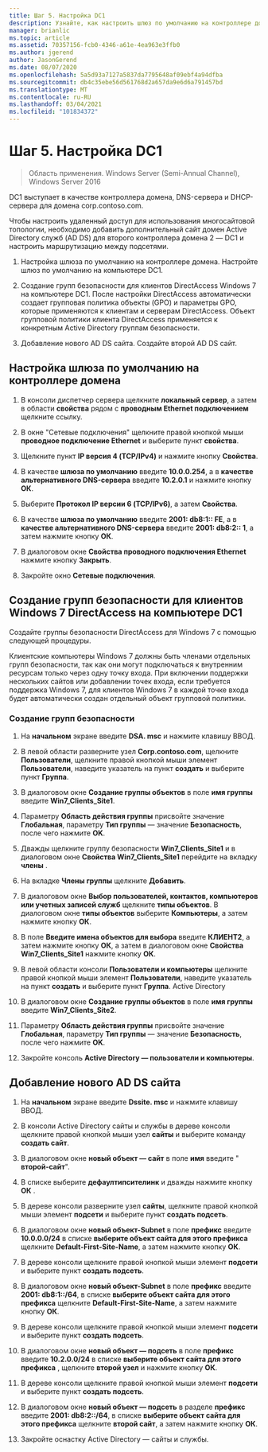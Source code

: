 ```yaml
---
title: Шаг 5. Настройка DC1
description: Узнайте, как настроить шлюз по умолчанию на контроллере домена, создать группы безопасности для клиентов DirectAccess Windows 7 на компьютере DC1 и добавить новый сайт AD DS.
manager: brianlic
ms.topic: article
ms.assetid: 70357156-fcb0-4346-a61e-4ea963e3ffb0
ms.author: jgerend
author: JasonGerend
ms.date: 08/07/2020
ms.openlocfilehash: 5a5d93a7127a5837da7795648af09ebf4a94dfba
ms.sourcegitcommit: db4c35ebe56d561768d2a657da9e6d6a791457bd
ms.translationtype: MT
ms.contentlocale: ru-RU
ms.lasthandoff: 03/04/2021
ms.locfileid: "101834372"
---
```

# <a name="step-5-configure-dc1"></a>Шаг 5. Настройка DC1

>Область применения. Windows Server (Semi-Annual Channel), Windows Server 2016

DC1 выступает в качестве контроллера домена, DNS-сервера и DHCP-сервера для домена corp.contoso.com.

Чтобы настроить удаленный доступ для использования многосайтовой топологии, необходимо добавить дополнительный сайт домен Active Directory служб (AD DS) для второго контроллера домена 2 — DC1 и настроить маршрутизацию между подсетями.

1. Настройка шлюза по умолчанию на контроллере домена. Настройте шлюз по умолчанию на компьютере DC1.

2. Создание групп безопасности для клиентов DirectAccess Windows 7 на компьютере DC1. После настройки DirectAccess автоматически создает групповая политика объекты (GPO) и параметры GPO, которые применяются к клиентам и серверам DirectAccess. Объект групповой политики клиента DirectAccess применяется к конкретным Active Directory группам безопасности.

3. Добавление нового AD DS сайта. Создайте второй AD DS сайт.

## <a name="to-configure-the-default-gateway-on-the-domain-controller"></a>Настройка шлюза по умолчанию на контроллере домена

1.  В консоли диспетчер сервера щелкните **локальный сервер**, а затем в области **свойства** рядом с **проводным Ethernet подключением** щелкните ссылку.

2.  В окне "Сетевые подключения" щелкните правой кнопкой мыши **проводное подключение Ethernet** и выберите пункт **свойства**.

3.  Щелкните пункт **IP версия 4 (TCP/IPv4)** и нажмите кнопку **Свойства**.

4.  В качестве **шлюза по умолчанию** введите **10.0.0.254**, а в **качестве альтернативного DNS-сервера** введите **10.2.0.1** и нажмите кнопку **ОК**.

5.  Выберите **Протокол IP версии 6 (TCP/IPv6)**, а затем **Свойства**.

6.  В качестве **шлюза по умолчанию** введите **2001: db8:1:: FE**, а в **качестве альтернативного DNS-сервера** введите **2001: db8:2:: 1**, а затем нажмите кнопку **ОК**.

7.  В диалоговом окне **Свойства проводного подключения Ethernet** нажмите кнопку **Закрыть**.

8.  Закройте окно **Сетевые подключения**.

## <a name="create-security-groups-for-windows-7-directaccess-clients-on-dc1"></a>Создание групп безопасности для клиентов Windows 7 DirectAccess на компьютере DC1
Создайте группы безопасности DirectAccess для Windows 7 с помощью следующей процедуры.

 Клиентские компьютеры Windows 7 должны быть членами отдельных групп безопасности, так как они могут подключаться к внутренним ресурсам только через одну точку входа. При включении поддержки нескольких сайтов или добавлении точек входа, если требуется поддержка Windows 7, для клиентов Windows 7 в каждой точке входа будет автоматически создан отдельный объект групповой политики.

### <a name="create-security-groups"></a>Создание групп безопасности

1.  На **начальном** экране введите **DSA. msc** и нажмите клавишу ВВОД.

2.  В левой области разверните узел **Corp.contoso.com**, щелкните **Пользователи**, щелкните правой кнопкой мыши элемент **Пользователи**, наведите указатель на пункт **создать** и выберите пункт **Группа**.

3.  В диалоговом окне **Создание группы объектов** в поле **имя группы** введите **Win7_Clients_Site1**.

4.  Параметру **Область действия группы** присвойте значение **Глобальная**, параметру **Тип группы** — значение **Безопасность**, после чего нажмите **OK**.

5.  Дважды щелкните группу безопасности **Win7_Clients_Site1** и в диалоговом окне **Свойства Win7_Clients_Site1** перейдите на вкладку **члены** .

6.  На вкладке **Члены группы** щелкните **Добавить**.

7.  В диалоговом окне **Выбор пользователей, контактов, компьютеров или учетных записей служб** щелкните **типы объектов**. В диалоговом окне **типы объектов** выберите **Компьютеры**, а затем нажмите кнопку **ОК**.

8.  В поле **Введите имена объектов для выбора** введите **КЛИЕНТ2**, а затем нажмите кнопку **ОК**, а затем в диалоговом окне **Свойства Win7_Clients_Site1** нажмите кнопку **ОК**.

9. В левой области консоли **Пользователи и компьютеры** щелкните правой кнопкой мыши элемент **Пользователи**, наведите указатель на пункт **создать** и выберите пункт **Группа**. Active Directory

10. В диалоговом окне **Создание группы объектов** в поле **имя группы** введите **Win7_Clients_Site2**.

11. Параметру **Область действия группы** присвойте значение **Глобальная**, параметру **Тип группы** — значение **Безопасность**, после чего нажмите **OK**.

12. Закройте консоль **Active Directory — пользователи и компьютеры**.

## <a name="to-add-a-new-ad-ds-site"></a>Добавление нового AD DS сайта

1.  На **начальном** экране введите **Dssite. msc** и нажмите клавишу ВВОД.

2.  В консоли Active Directory сайты и службы в дереве консоли щелкните правой кнопкой мыши узел **сайты** и выберите команду **создать сайт**.

3.  В диалоговом окне **новый объект — сайт** в поле **имя** введите " **второй-сайт**".

4.  В списке выберите **дефаултипсителинк** и дважды нажмите кнопку **ОК** .

5.  В дереве консоли разверните узел **сайты**, щелкните правой кнопкой мыши элемент **подсети** и выберите пункт **создать подсеть**.

6.  В диалоговом окне **новый объект-Subnet** в поле **префикс** введите **10.0.0.0/24** в списке **выберите объект сайта для этого префикса** щелкните **Default-First-Site-Name**, а затем нажмите кнопку **ОК**.

7.  В дереве консоли щелкните правой кнопкой мыши элемент **подсети** и выберите пункт **создать подсеть**.

8.  В диалоговом окне **новый объект-Subnet** в поле **префикс** введите **2001: db8:1::/64**, в списке **выберите объект сайта для этого префикса** щелкните **Default-First-Site-Name**, а затем нажмите кнопку **ОК**.

9. В дереве консоли щелкните правой кнопкой мыши элемент **подсети** и выберите пункт **создать подсеть**.

10. В диалоговом окне **новый объект — подсеть** в поле **префикс** введите **10.2.0.0/24** в списке **выберите объект сайта для этого префикса** , щелкните **второй узел** и нажмите кнопку **ОК**.

11. В дереве консоли щелкните правой кнопкой мыши элемент **подсети** и выберите пункт **создать подсеть**.

12. В диалоговом окне **новый объект — подсеть** в разделе **префикс** введите **2001: db8:2::/64**, в списке **выберите объект сайта для этого префикса** щелкните **второй сайт**, а затем нажмите кнопку **ОК**.

13. Закройте оснастку Active Directory — сайты и службы.




